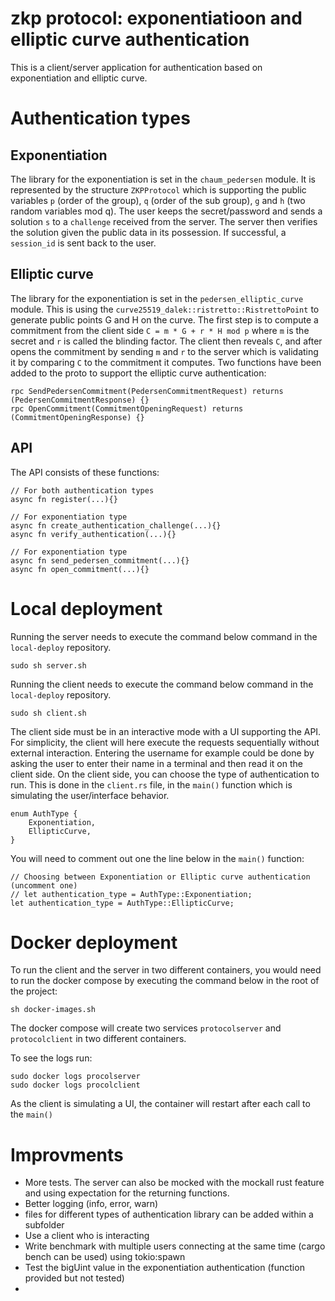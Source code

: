 # zkp protocol: exponentiatioon and elliptic curve authentication

This is a client/server application for authentication based on exponentiation and elliptic curve.

# Authentication types

## Exponentiation

The library for the exponentiation is set in the `chaum_pedersen` module. It is represented by the structure `ZKPProtocol` which is supporting the public variables `p` (order of the group), `q` (order of the sub group), `g` and `h` (two random variables mod q).
The user keeps the secret/password and sends a solution `s` to a `challenge` received from the server. The server then verifies the solution given the public data in its possession. If successful, a `session_id` is sent back to the user.


## Elliptic curve

The library for the exponentiation is set in the `pedersen_elliptic_curve` module. This is using the `curve25519_dalek::ristretto::RistrettoPoint` to generate public points G and H on the curve. The first step is to compute a commitment from the client side `C = m * G + r * H mod p` where `m` is the secret and `r` is called the blinding factor.
The client then reveals `C`, and after opens the commitment by sending `m` and `r` to the server which is validating it by comparing `C` to the commitment it computes.
Two functions have been added to the proto to support the elliptic curve authentication:
```
rpc SendPedersenCommitment(PedersenCommitmentRequest) returns (PedersenCommitmentResponse) {}
rpc OpenCommitment(CommitmentOpeningRequest) returns (CommitmentOpeningResponse) {}
```

## API

The API consists of these functions:

```
// For both authentication types
async fn register(...){}

// For exponentiation type
async fn create_authentication_challenge(...){}
async fn verify_authentication(...){}

// For exponentiation type
async fn send_pedersen_commitment(...){}
async fn open_commitment(...){}

```

# Local deployment

Running the server needs to execute the command below command in the `local-deploy` repository.

```
sudo sh server.sh
```

Running the client needs to execute the command below command in the `local-deploy` repository.

```
sudo sh client.sh
```
The client side must be in an interactive mode with a UI supporting the API. For simplicity, the client will here execute the requests sequentially without external interaction. Entering the username for example could be done by asking the user to enter their name in a terminal and then read it on the client side.
On the client side, you can choose the type of authentication to run. This is done in the `client.rs` file, in the `main()` function which is simulating the user/interface behavior.

```
enum AuthType {
    Exponentiation,
    EllipticCurve,
}
```

 You will need to comment out one the line below in the `main()` function:

```  
// Choosing between Exponentiation or Elliptic curve authentication (uncomment one)
// let authentication_type = AuthType::Exponentiation;
let authentication_type = AuthType::EllipticCurve;
```

# Docker deployment

To run the client and the server in two different containers, you would need to run the docker compose by executing the command below in the root of the project:

```
sh docker-images.sh
```
The docker compose will create two services `protocolserver` and `protocolclient` in two different containers.

To see the logs run:
```
sudo docker logs procolserver
sudo docker logs procolclient
```
As the client is simulating a UI, the container will restart after each call to the `main()`


# Improvments

* More tests. The server can also be mocked with the mockall rust feature and using expectation for the returning functions.
* Better logging (info, error, warn)
* files for different types of authentication library can be added within a subfolder
* Use a client who is interacting 
* Write benchmark with multiple users connecting at the same time (cargo bench can be used) using tokio:spawn
* Test the bigUint value in the exponentiation authentication (function provided but not tested)
* 




